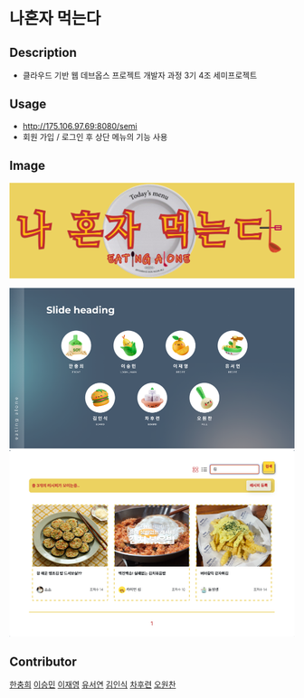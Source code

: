 # 나혼자 먹는다

## Description
 - 클라우드 기반 웹 데브옵스 프로젝트 개발자 과정 3기 4조 세미프로젝트

## Usage 
- http://175.106.97.69:8080/semi
- 회원 가입 / 로그인 후 상단 메뉴의 기능 사용

## Image
![img](./images/eating_alone_mainlogo9.png)

![img](./images/contributors.png)
![img](./images/recipe_board.png)

## Contributor
[한충희](https://github.com/mongdamhwa)
[이승민](https://github.com/2Smean)
[이재영](https://github.com/jaeyoung99-lee)
[유서연](https://github.com/yseoyeon0915)
[김인식](https://github.com/insikkim1234)
[차후련](https://github.com/chahooreun)
[오원찬](https://github.com/cyanO94)